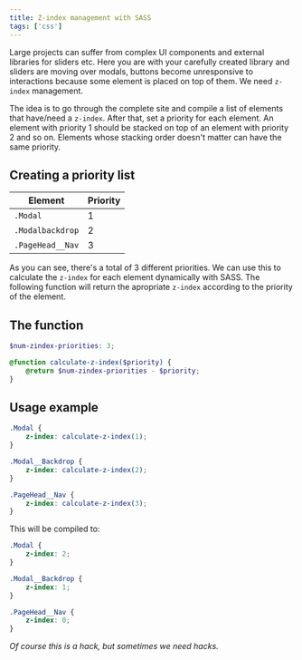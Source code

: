 ```yaml
---
title: Z-index management with SASS
tags: ['css']
---
```


Large projects can suffer from complex UI components and external libraries for sliders etc. Here you are with your carefully created library and sliders are moving over modals, buttons become unresponsive to interactions because some element is placed on top of them. We need `z-index` management.

The idea is to go through the complete site and compile a list of elements that have/need a `z-index`. After that, set a priority for each element. An element with priority 1 should be stacked on top of an element with priority 2 and so on. Elements whose stacking order doesn't matter can have the same priority.

## Creating a priority list

<table>
    <thead>
        <tr>
            <th>Element</th>
            <th>Priority</th>
        </tr>
    </thead>
    <tbody>
        <tr>
            <td>
                <code>.Modal</code>
            </td>
            <td>1</td>
        </tr>
        <tr>
            <td>
                <code>.Modalbackdrop</code>
            </td>
            <td>2</td>
        </tr>
        <tr>
            <td>
                <code>.PageHead__Nav</code>
            </td>
            <td>3</td>
        </tr>
    </tbody>
</table>

As you can see, there's a total of 3 different priorities. We can use this to calculate the `z-index` for each element dynamically with SASS. The following function will return the apropriate `z-index` according to the priority of the element.

## The function

```scss
$num-zindex-priorities: 3;

@function calculate-z-index($priority) {
	@return $num-zindex-priorities - $priority;
}
```

## Usage example

```scss
.Modal {
	z-index: calculate-z-index(1);
}

.Modal__Backdrop {
	z-index: calculate-z-index(2);
}

.PageHead__Nav {
	z-index: calculate-z-index(3);
}
```

This will be compiled to:

```scss
.Modal {
	z-index: 2;
}

.Modal__Backdrop {
	z-index: 1;
}

.PageHead__Nav {
	z-index: 0;
}
```

_Of course this is a hack, but sometimes we need hacks._

